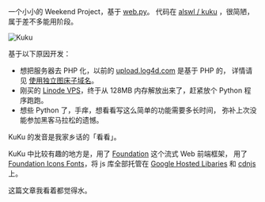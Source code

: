 


一个小小的 Weekend Project，基于 [web.py][]。
代码在 [alswl / kuku][] ，很简陋，属于差不多能用阶段。

![Kuku](https://e25ba8-log4d-c.dijingchao.com/images/upload_dropbox/201211/kuku.png)

基于以下原因开发：

* 想把服务器去 PHP 化，以前的 [upload.log4d.com][] 是基于 PHP 的，
详情请见 [使用独立图床子域名][]。
* 刚买的 [Linode VPS][]，终于从 128MB 内存解放出来了，赶紧放个 Python 程序跑跑。
* 想些 Python 了，手痒，想看看写这么简单的功能需要多长时间，
弥补上次没能参加黑客马拉松的遗憾。

KuKu 的发音是我家乡话的「看看」。

KuKu 中比较有趣的地方是，用了 [Foundation][] 这个流式 Web 前端框架，
用了 [Foundation Icons Fonts][]，将 js 库全部托管在 [Google Hosted Libaries][]
和 [cdnjs][] 上。

这篇文章我看着都觉得水。

[web.py]: http://webpy.org/
[upload.log4d.com]: https://upload.log4d.com/
[使用独立图床子域名]: http://log4d.com/2012/05/image-host/
[Linode VPS]: http://www.linode.com/?r=7e51a136a0eca06c5f6474373f616bbdaa2b5b6c
[Foundation]: http://foundation.zurb.com/
[Foundation Icons Fonts]: http://www.zurb.com/playground/foundation-icons
[Google Hosted Libaries]: https://developers.google.com/speed/libraries/
[cdnjs]: http://cdnjs.com
[alswl / kuku]: https://github.com/alswl/kuku

